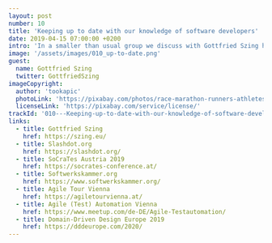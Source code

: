 ```yaml
---
layout: post
number: 10
title: 'Keeping up to date with our knowledge of software developers'
date: 2019-04-15 07:00:00 +0200
intro: 'In a smaller than usual group we discuss with Gottfried Szing how we keep on the pulse of our craft and industry. This discussion leads us from Twitter feeds over local communities to the dislike of conferences as advertisements in disguise.'
image: '/assets/images/010_up-to-date.png'
guest:
  name: Gottfried Szing
  twitter: GottfriedSzing
imageCopyright:
  author: 'tookapic'
  photoLink: 'https://pixabay.com/photos/race-marathon-runners-athletes-932254/'
  licenseLink: 'https://pixabay.com/service/license/'
trackId: '010---Keeping-up-to-date-with-our-knowledge-of-software-developers-e3o4rl'
links:
  - title: Gottfried Szing
    href: https://szing.eu/
  - title: Slashdot.org
    href: https://slashdot.org/
  - title: SoCraTes Austria 2019
    href: https://socrates-conference.at/
  - title: Softwerkskammer.org
    href: https://www.softwerkskammer.org/
  - title: Agile Tour Vienna
    href: https://agiletourvienna.at/
  - title: Agile (Test) Automation Vienna
    href: https://www.meetup.com/de-DE/Agile-Testautomation/
  - title: Domain-Driven Design Europe 2019
    href: https://dddeurope.com/2020/
---
```

